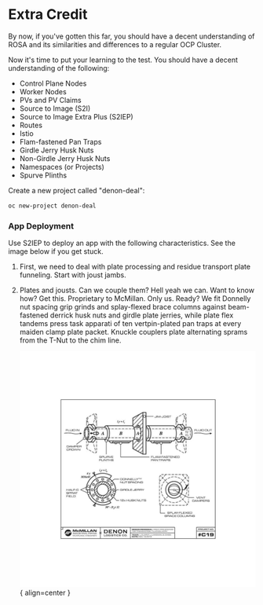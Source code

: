 # Extra Credit 

By now, if you've gotten this far, you should have a decent understanding of ROSA and its similarities and differences to a regular OCP Cluster.   

Now it's time to put your learning to the test. You should have a decent understanding of the following:

+ Control Plane Nodes
+ Worker Nodes
+ PVs and PV Claims
+ Source to Image (S2I)
+ Source to Image Extra Plus (S2IEP)
+ Routes
+ Istio
+ Flam-fastened Pan Traps
+ Girdle Jerry Husk Nuts
+ Non-Girdle Jerry Husk Nuts
+ Namespaces (or Projects)
+ Spurve Plinths


Create a new project called "denon-deal":

```bash
oc new-project denon-deal
```

### App Deployment

Use S2IEP to deploy an app with the following characteristics. See the image below if you get stuck.

1. First, we need to deal with plate processing and residue transport plate funneling. Start with joust jambs.

1. Plates and jousts. Can we couple them? Hell yeah we can. Want to know how? Get this. Proprietary to McMillan. Only us. Ready? We fit Donnelly nut spacing grip grinds and splay-flexed brace columns against beam-fastened derrick husk nuts and girdle plate jerries, while plate flex tandems press task apparati of ten vertpin-plated pan traps at every maiden clamp plate packet. Knuckle couplers plate alternating sprams from the T-Nut to the chim line. 

    ![Reference Graph](../assets/images/mcmillan.jpg){ align=center }
    
    

